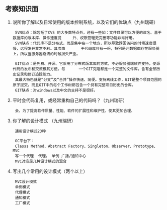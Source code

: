 ##  考察知识面

1. 说所你了解以及日常使用的版本控制系统，以及它们的优缺点（九州瑞研）

        SVN优点：除包括了CVS 的大多数特点外，还有一些如：文件目录可以方便的改名、基于数据库的版本库、操作速度提     升、权限管理更完善等功能非常好用。
        SVN缺点：代码库不是分布式，而是集中在一个地方，所以导致跨国访问的时候速度很慢，远程发开非常不利。其次由       于代码库只有一份，特别是元数据都存在服务器上，所以当服务器崩溃的时候损失严重。
        
        GIT优点：是免费、开源、它采用了分布式版本库的方式，不必服务器端软件支持，使源代码的发布和交流极其方便。每      一个GIT克隆都是一个完整的文件库，含有全部历史记录和修订追踪能力。
        其最大特色就是“分支”及“合并”操作快速、简便。支持离线工作，GIT是整个项目范围的原子提交，而且GIT中的每个工作树都包含一个具有完整项目历史的仓库。
        GIT缺点：对windows以及中文的支持不是很好。
        
        
2. 平时会代码复用，或经常重构自己的代码吗？（九州瑞研）
        
        会，为了提高软件质量、性能、软件的扩展性和维护性、使其更加合理、
        
3. 你了解的设计模式 （九州瑞研）
        
        通用设计模式23种
        
        OC平台下：
        Classs Method、Abstract Factory、Singleton、Observer、Prototype、MVC
        写一个代理  代理， 单例 广播/通知中心
        MVC对应是几种设计模式的混合

4. 写出几个常用的设计模式（两个以上） 
        
        MVC设计模式 
        单例模式 
        代理模式 
        通知模式 
        工厂模式
